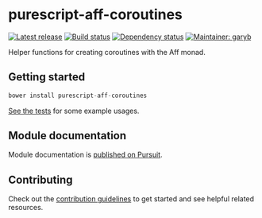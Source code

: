 # purescript-aff-coroutines

[![Latest release](http://img.shields.io/bower/v/purescript-aff-coroutines.svg)](https://github.com/purescript-contrib/purescript-aff-coroutines/releases)
[![Build status](https://travis-ci.org/purescript-contrib/purescript-aff-coroutines.svg?branch=master)](https://travis-ci.org/purescript-contrib/purescript-aff-coroutines)
[![Dependency status](https://img.shields.io/librariesio/github/purescript-contrib/purescript-aff-coroutines.svg)](https://libraries.io/github/purescript-contrib/purescript-aff-coroutines)
[![Maintainer: garyb](https://img.shields.io/badge/maintainer-garyb-lightgrey.svg)](http://github.com/garyb)

Helper functions for creating coroutines with the Aff monad.

## Getting started

``` purescript
bower install purescript-aff-coroutines
```

[See the tests](https://github.com/purescript-contrib/purescript-aff-coroutines/blob/master/test/Main.purs) for some example usages.

## Module documentation

Module documentation is [published on Pursuit](http://pursuit.purescript.org/packages/purescript-aff-coroutines).

## Contributing

Check out the [contribution guidelines](https://github.com/purescript-contrib/purescript-aff-coroutines/blob/master/.github/contributing.md) to get started and see helpful related resources.
